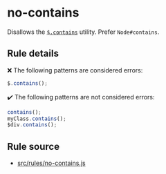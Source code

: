 # no-contains

Disallows the [`$.contains`](https://api.jquery.com/jQuery.contains/) utility. Prefer `Node#contains`.

## Rule details

❌ The following patterns are considered errors:
```js
$.contains();
```

✔️ The following patterns are not considered errors:
```js
contains();
myClass.contains();
$div.contains();
```

## Rule source

* [src/rules/no-contains.js](/src/rules/no-contains.js)
